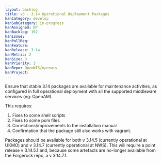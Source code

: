 ```yaml
---
layout: backlog
title: v3 - 3.14 Operational Deployment Packages
kanCategory: develop
kanSubCategory: in-progress
kanAssigned: DP
kanBacklog: 192
kanIssue:
kanPullReq:
kanFeature:
kanRelease: 3.14
kanMetric: 2
kanSize: 3
kanPriority: 3
kanRepo: OpenWIS/openwis
kanProject:
---
```


Ensure that stable 3.14 packages are available for maintenance activities, as configured in full operational deployment with all the supported middleware services (eg: OpenAM).

This requires:

1. Fixes to some shell scripts
2. Fixes to some pom files
3. Corrections/improvements to the installation manual
4. Confirmation that the package still also works with vagrant.

Packages should be available for both v 3.14.5 (currently operational at UKMO) and v 3.14.7 (currently operational at NWS).  This will require a point release v 3.14.5.1 and, because some artefacts are no-longer available from the Forgerock repo, a v 3.14.7.1.
